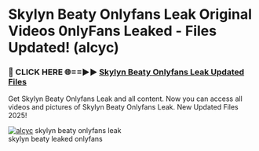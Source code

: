 # Skylyn Beaty Onlyfans Leak Original Videos 0nlyFans Leaked - Files Updated! (alcyc)

<h3>🔴 CLICK HERE 🌐==►► <a href="https://tinyurl.com/2wckxsce" rel="nofollow">Skylyn Beaty Onlyfans Leak Updated Files</a></h3>

Get Skylyn Beaty Onlyfans Leak and all content. Now you can access all videos and pictures of Skylyn Beaty Onlyfans Leak. New Updated Files 2025!

[![alcyc](https://i.imgur.com/AFduVYN.gif)](https://tinyurl.com/2wckxsce)
skylyn beaty onlyfans leak<br>
skylyn beaty leaked onlyfans